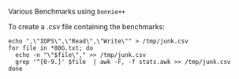 Various Benchmarks using `bonnie++`

To create a .csv file containing the benchmarks:

```
echo ",\"IOPS\",\"Read\",\"Write\"" > /tmp/junk.csv
for file in *80G.txt; do
  echo -n "\"$file\"," >> /tmp/junk.csv
  grep '^[0-9.]' $file  | awk -F, -f stats.awk >> /tmp/junk.csv
done
```
